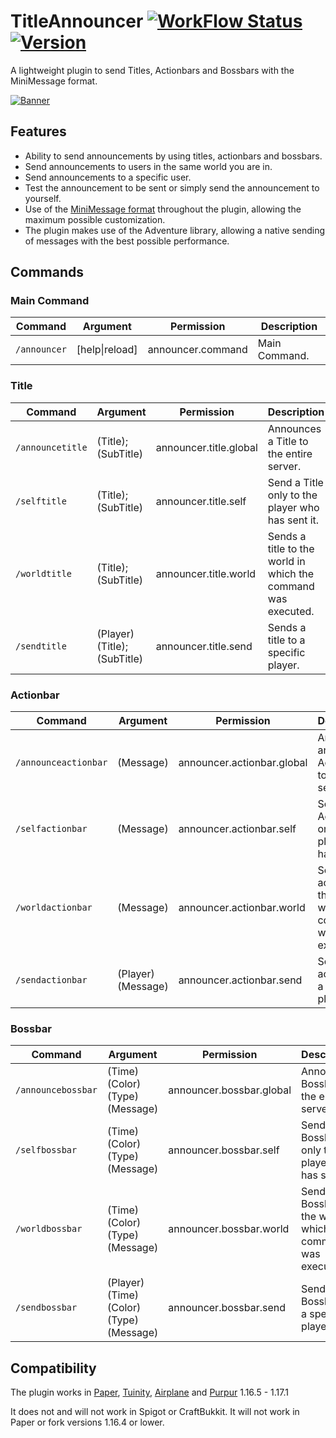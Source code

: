 # TitleAnnouncer [![WorkFlow Status](https://img.shields.io/github/workflow/status/4drian3d/TitleAnnouncer/TitleAnnouncer%20Maven%20Build?&style=flat-square)](https://github.com/4drian3d/TitleAnnouncer/actions/workflows/TitleAnnouncerBuild.yml) [![Version](https://img.shields.io/github/v/release/4drian3d/TitleAnnouncer?color=FFF0&style=flat-square)](https://github.com/4drian3d/TitleAnnouncer/releases)

A lightweight plugin to send Titles, Actionbars and Bossbars with the MiniMessage format.

[![Banner](https://i.imgur.com/iI2QNZ6.jpg)](https://polymart.org/resource/titleannouncer.1350)


## Features
- Ability to send announcements by using titles, actionbars and bossbars.
- Send announcements to users in the same world you are in.
- Send announcements to a specific user.
- Test the announcement to be sent or simply send the announcement to yourself.
- Use of the [MiniMessage format](https://docs.adventure.kyori.net/minimessage.html#format) throughout the plugin, allowing the maximum possible customization.
- The plugin makes use of the Adventure library, allowing a native sending of messages with the best possible performance.


## Commands

### Main Command

<table>
    <thead>
    <tr>
        <th>Command</th>
        <th>Argument</th>
        <th>Permission</th>
        <th>Description</th>
    </tr>
    </thead>
    <tbody>
        <tr>
            <td><code>/announcer</code></td>
            <td>[help|reload]</td>
            <td>announcer.command</td>
            <td>Main Command.</td>
        </tr>
    </tbody>
</table>

### Title
<table>
    <thead>
    <tr>
        <th>Command</th>
        <th>Argument</th>
        <th>Permission</th>
        <th>Description</th>
    </tr>
    </thead>
    <tbody>
        <tr>
            <td><code>/announcetitle</code></td>
            <td>(Title); (SubTitle)</td>
            <td>announcer.title.global</td>
            <td>Announces a Title to the entire server.</td>
        </tr>
        <tr>
            <td><code>/selftitle</code></td>
            <td>(Title); (SubTitle)</td>
            <td>announcer.title.self</td>
            <td>Send a Title only to the player who has sent it.</td>
        </tr>
        <tr>
            <td><code>/worldtitle</code></td>
            <td>(Title); (SubTitle)</td>
            <td>announcer.title.world</td>
            <td>Sends a title to the world in which the command was executed.</td>
        </tr>
        <tr>
            <td><code>/sendtitle</code></td>
            <td>(Player) (Title); (SubTitle)</td>
            <td>announcer.title.send</td>
            <td>Sends a title to a specific player.</td>
        </tr>
    </tbody>
</table>


### Actionbar
<table>
    <thead>
    <tr>
        <th>Command</th>
        <th>Argument</th>
        <th>Permission</th>
        <th>Description</th>
    </tr>
    </thead>
    <tbody>
        <tr>
            <td><code>/announceactionbar</code></td>
            <td>(Message)</td>
            <td>announcer.actionbar.global</td>
            <td>Announce an Actionbar to the entire server.</td>
        </tr>
        <tr>
            <td><code>/selfactionbar</code></td>
            <td>(Message)</td>
            <td>announcer.actionbar.self</td>
            <td>Send an ActionBar only to the player who has sent it.</td>
        </tr>
        <tr>
            <td><code>/worldactionbar</code></td>
            <td>(Message)</td>
            <td>announcer.actionbar.world</td>
            <td>Sends an actionbar to the world in which the command was executed.</td>
        </tr>
        <tr>
            <td><code>/sendactionbar</code></td>
            <td>(Player) (Message)</td>
            <td>announcer.actionbar.send</td>
            <td>Sends an actionbar to a specific player.</td>
        </tr>
    </tbody>
</table>

### Bossbar
<table>
    <thead>
    <tr>
        <th>Command</th>
        <th>Argument</th>
        <th>Permission</th>
        <th>Description</th>
    </tr>
    </thead>
    <tbody>
        <tr>
            <td><code>/announcebossbar</code></td>
            <td>(Time) (Color) (Type) (Message)</td>
            <td>announcer.bossbar.global</td>
            <td>Announce a Bossbar to the entire server.</td>
        </tr>
        <tr>
            <td><code>/selfbossbar</code></td>
            <td>(Time) (Color) (Type) (Message)</td>
            <td>announcer.bossbar.self</td>
            <td>Send a Bossbar only to the player who has sent it.</td>
        </tr>
        <tr>
            <td><code>/worldbossbar</code></td>
            <td>(Time) (Color) (Type) (Message)</td>
            <td>announcer.bossbar.world</td>
            <td>Sends a Bossbar to the world in which the command was executed.</td>
        </tr>
        <tr>
            <td><code>/sendbossbar</code></td>
            <td>(Player) (Time) (Color) (Type) (Message)</td>
            <td>announcer.bossbar.send</td>
            <td>Sends an Bossbar to a specific player.</td>
        </tr>
    </tbody>
</table>


## Compatibility
The plugin works in [Paper](https://papermc.io/), [Tuinity](https://github.com/Tuinity/Tuinity), [Airplane](https://github.com/TECHNOVE/Airplane) and [Purpur](https://purpur.pl3x.net/) 1.16.5 - 1.17.1

It does not and will not work in Spigot or CraftBukkit. It will not work in Paper or fork versions 1.16.4 or lower.
